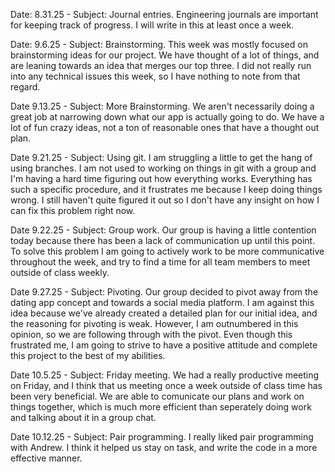 Date: 8.31.25 - Subject: Journal entries. Engineering journals are important for keeping track of progress. I will write in this at least once a week.

Date: 9.6.25 - Subject: Brainstorming. This week was mostly focused on brainstorming ideas for our project. We have thought of a lot of things, and are leaning towards an idea that merges our top three. I did not really run into any technical issues this week, so I have nothing to note from that regard.

Date 9.13.25 - Subject: More Brainstorming. We aren't necessarily doing a great job at narrowing down what our app is actually going to do. We have a lot of fun crazy ideas, not a ton of reasonable ones that have a thought out plan.

Date 9.21.25 - Subject: Using git. I am struggling a little to get the hang of using branches. I am not used to working on things in git with a group and I'm having a hard time figuring out how everything works. Everything has such a specific procedure, and it frustrates me because I keep doing things wrong. I still haven't quite figured it out so I don't have any insight on how I can fix this problem right now.

Date 9.22.25 - Subject: Group work. Our group is having a little contention today because there has been a lack of communication up until this point. To solve this problem I am going to actively work to be more communicative throughout the week, and try to find a time for all team members to meet outside of class weekly.

Date 9.27.25 - Subject: Pivoting. Our group decided to pivot away from the dating app concept and towards a social media platform. I am against this idea because we've already created a detailed plan for our initial idea, and the reasoning for pivoting is weak. However, I am outnumbered in this opinion, so we are following through with the pivot. Even though this frustrated me, I am going to strive to have a positive attitude and complete this project to the best of my abilities.

Date 10.5.25 - Subject: Friday meeting. We had a really productive meeting on Friday, and I think that us meeting once a week outside of class time has been very beneficial. We are able to comunicate our plans and work on things together, which is much more efficient than seperately doing work and talking about it in a group chat.

Date 10.12.25 - Subject: Pair programming. I really liked pair programming with Andrew. I think it helped us stay on task, and write the code in a more effective manner. 